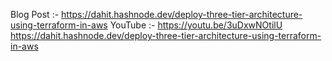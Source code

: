 Blog Post :- https://dahit.hashnode.dev/deploy-three-tier-architecture-using-terraform-in-aws
YouTube :- https://youtu.be/3uDxwNOtilU
https://dahit.hashnode.dev/deploy-three-tier-architecture-using-terraform-in-aws

